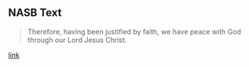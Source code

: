 ## NASB Text

> Therefore, having been justified by faith, we have peace with God through our Lord Jesus Christ.

[link](https://www.biblegateway.com/passage/?search=Romans+5%3A1&version=NASB)